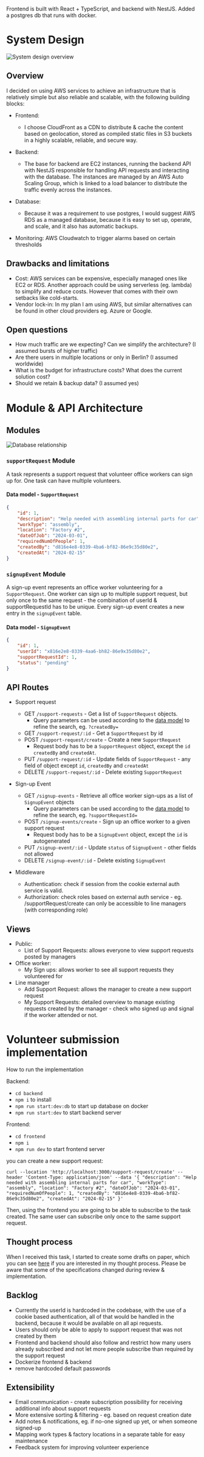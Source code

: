 Frontend is built with React + TypeScript, and backend with NestJS.
Added a postgres db that runs with docker.

# System Design

![System design overview](./systemdesign.png)

## Overview

I decided on using AWS services to achieve an infrastructure that is relatively simple but also reliable and scalable, with the following building blocks:

-   Frontend:

    -   I choose CloudFront as a CDN to distribute & cache the content based on geolocation, stored as compiled static files in S3 buckets in a highly scalable, reliable, and secure way.

-   Backend:

    -   The base for backend are EC2 instances, running the backend API with NestJS responsible for handling API requests and interacting with the database. The instances are managed by an AWS Auto Scaling Group, which is linked to a load balancer to distribute the traffic evenly across the instances.

-   Database:

    -   Because it was a requirement to use postgres, I would suggest AWS RDS as a managed database, because it is easy to set up, operate, and scale, and it also has automatic backups.

-   Monitoring: AWS Cloudwatch to trigger alarms based on certain thresholds

## Drawbacks and limitations

-   Cost: AWS services can be expensive, especially managed ones like EC2 or RDS. Another approach could be using serverless (eg. lambda) to simplify and reduce costs. However that comes with their own setbacks like cold-starts. 
-   Vendor lock-in: In my plan I am using AWS, but similar alternatives can be found in other cloud providers eg. Azure or Google.

## Open questions

-   How much traffic are we expecting? Can we simplify the architecture? (I assumed bursts of higher traffic)
-   Are there users in multiple locations or only in Berlin? (I assumed worldwide)
-   What is the budget for infrastructure costs? What does the current solution cost?
-   Should we retain & backup data? (I assumed yes)

# Module & API Architecture

## Modules

![Database relationship](./relationship.png)



### `supportRequest` Module

A task represents a support request that volunteer office workers can sign up for. One task can have multiple volunteers.

#### Data model - `SupportRequest`

```json
{
    "id": 1,
    "description": "Help needed with assembling internal parts for car",
    "workType": "assembly",
    "location": "Factory #2",
    "dateOfJob": "2024-03-01",
    "requiredNumOfPeople": 1,
    "createdBy": "d816e4e8-0339-4ba6-bf82-86e9c35d80e2",
    "createdAt": "2024-02-15"
}
```

### `signupEvent` Module

A sign-up event represents an office worker volunteering for a `SupportRequest`. One worker can sign up to multiple support request, but only once to the same request - the combination of userId & supportRequestId has to be unique.
Every sign-up event creates a new entry in the `signupEvent` table.

#### Data model - `SignupEvent`

```json
{
    "id": 1,
    "userId": "x816e2e8-0339-4aa6-bh82-86e9x35d80e2",
    "supportRequestId": 1,
    "status": "pending"
}
```

## API Routes

-   Support request

    -   GET `/support-requests` - Get a list of `SupportRequest` objects.
        -   Query parameters can be used according to the [data model](#data-model---supportrequest) to refine the search, eg. `?createdBy=`
    -   GET `/support-request/:id` - Get a `SupportRequest` by id
    -   POST `/support-request/create` - Create a new `SupportRequest`
        -   Request body has to be a `SupportRequest` object, except the `id` `createdBy` and `createdAt`.
    -   PUT `/support-request/:id` - Update fields of `SupportRequest` - any field of object except `id`, `createdBy` and `createdAt`
    -   DELETE `/support-request/:id` - Delete existing `SupportRequest`

-   Sign-up Event

    -   GET `/signup-events` - Retrieve all office worker sign-ups as a list of `SignupEvent` objects
        -   Query parameters can be used according to the [data model](#data-model---signupevent) to refine the search, eg. `?supportRequestId=`
    -   POST `/signup-events/create` - Sign up an office worker to a given support request
        -   Request body has to be a `SignupEvent` object, except the `id` is autogenerated
    -   PUT `/signup-event/:id` - Update `status` of `SignupEvent` - other fields not allowed
    -   DELETE `/signup-event/:id` - Delete existing `SignupEvent`

-   Middleware
    -   Authentication: check if session from the cookie external auth service is valid.
    -   Authorization: check roles based on external auth service - eg. /supportRequest/create can only be accessible to line managers (with corresponding role)

## Views

-   Public:
    -   List of Support Requests: allows everyone to view support requests posted by managers
-   Office worker:
    -   My Sign ups: allows worker to see all support requests they volunteered for
-   Line manager
    -   Add Support Request: allows the manager to create a new support request
    -   My Support Requests: detailed overview to manage existing requests created by the manager - check who signed up and signal if the worker attended or not.

# Volunteer submission implementation

How to run the implementation

Backend:
- `cd backend`
- `npm i` to install
- `npm run start:dev:db` to start up database on docker  
- `npm run start:dev` to start backend server

Frontend:
- `cd frontend`
- `npm i`
- `npm run dev` to start frontend server  

you can create a new support request:

`curl --location 'http://localhost:3000/support-request/create'
--header 'Content-Type: application/json'
--data '{
    "description": "Help needed with assembling internal parts for car",
    "workType": "assembly",
    "location": "Factory #2",
    "dateOfJob": "2024-03-01",
    "requiredNumOfPeople": 1,
    "createdBy": "d816e4e8-0339-4ba6-bf82-86e9c35d80e2",
    "createdAt": "2024-02-15"
}'`

Then, using the frontend you are going to be able to subscribe to the task created. The same user can subscribe only once to the same support request.

## Thought process

When I received this task, I started to create some drafts on paper, which you can see [here](./thoughtprocess/) if you are interested in my thought process. Please be aware that some of the specifications changed during review & implementation.


## Backlog

- Currently the userId is hardcoded in the codebase, with the use of a cookie based authentication, all of that would be handled in the backend, because it would be available on all api requests.
- Users should only be able to apply to support request that was not created by them
- Frontend and backend should also follow and restrict how many users already subscribed and not let more people subscribe than required by the support request
- Dockerize frontend & backend
- remove hardcoded default passwords


## Extensibility

-   Email communication - create subscription possibility for receiving additional info about support requests
-   More extensive sorting & filtering - eg. based on request creation date
-   Add notes & notifications, eg. if no-one signed up yet, or when someone signed-up
-   Mapping work types & factory locations in a separate table for easy maintenance
-   Feedback system for improving volunteer experience
